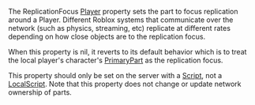 The ReplicationFocus [Player](https://developer.roblox.com/en-us/api-reference/class/Player) property sets the part to focus replication around a Player. Different Roblox systems that communicate over the network (such as physics, streaming, etc) replicate at different rates depending on how close objects are to the replication focus.

When this property is nil, it reverts to its default behavior which is to treat the local player's character's [PrimaryPart](https://developer.roblox.com/en-us/api-reference/property/Model/PrimaryPart) as the replication focus.

This property should only be set on the server with a [Script](https://developer.roblox.com/en-us/api-reference/class/Script), not a [LocalScript](https://developer.roblox.com/en-us/api-reference/class/LocalScript). Note that this property does not change or update network ownership of parts.